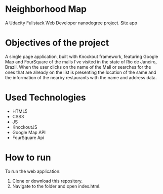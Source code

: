 # Neighborhood Map
A Udacity Fullstack Web Developer nanodegree project. [Site app](
https://lucianobarauna.github.io/udacityproj_neighborhoodmap/index.html)

# Objectives of the project
A single page application, built with Knockout framework, featuring Google Map and FourSquare of the malls I've visited in the state of Rio de Janeiro, Brazil. When the user clicks on the name of the Mall or searches for the ones that are already on the list is presenting the location of the same and the information of the nearby restaurants with the name and address data.

# Used Technologies
- HTML5
- CSS3
- JS
- KnockoutJS 
- Google Map API
- FourSquare Api

# How to run
To run the web application:

1. Clone or download this repository.
2. Navigate to the folder and open index.html.
